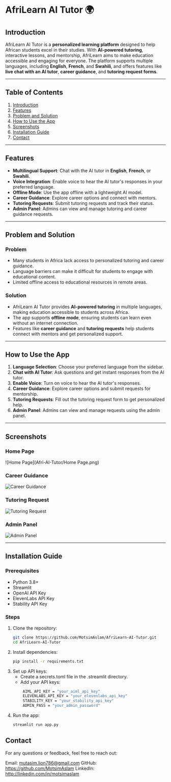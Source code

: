 # AfriLearn AI Tutor 🌍

## Introduction
AfriLearn AI Tutor is a **personalized learning platform** designed to help African students excel in their studies. With **AI-powered tutoring**, interactive lessons, and mentorship, AfriLearn aims to make education accessible and engaging for everyone. The platform supports multiple languages, including **English**, **French**, and **Swahili**, and offers features like **live chat with an AI tutor**, **career guidance**, and **tutoring request forms**.

---

## Table of Contents
1. [Introduction](#introduction)
2. [Features](#features)
3. [Problem and Solution](#problem-and-solution)
4. [How to Use the App](#how-to-use-the-app)
5. [Screenshots](#screenshots)
6. [Installation Guide](#installation-guide)
7. [Contact](#contact)

---

## Features
- **Multilingual Support**: Chat with the AI tutor in **English**, **French**, or **Swahili**.
- **Voice Integration**: Enable voice to hear the AI tutor's responses in your preferred language.
- **Offline Mode**: Use the app offline with a lightweight AI model.
- **Career Guidance**: Explore career options and connect with mentors.
- **Tutoring Requests**: Submit tutoring requests and track their status.
- **Admin Panel**: Admins can view and manage tutoring and career guidance requests.

---

## Problem and Solution
### Problem
- Many students in Africa lack access to personalized tutoring and career guidance.
- Language barriers can make it difficult for students to engage with educational content.
- Limited offline access to educational resources in remote areas.

### Solution
- AfriLearn AI Tutor provides **AI-powered tutoring** in multiple languages, making education accessible to students across Africa.
- The app supports **offline mode**, ensuring students can learn even without an internet connection.
- Features like **career guidance** and **tutoring requests** help students connect with mentors and get personalized support.

---

## How to Use the App
1. **Language Selection**: Choose your preferred language from the sidebar.
2. **Chat with AI Tutor**: Ask questions and get instant responses from the AI tutor.
3. **Enable Voice**: Turn on voice to hear the AI tutor's responses.
4. **Career Guidance**: Explore career options and submit requests for mentorship.
5. **Tutoring Requests**: Fill out the tutoring request form to get personalized help.
6. **Admin Panel**: Admins can view and manage requests using the admin panel.

---

## Screenshots
### Home Page
![Home Page](Afri-AI-Tutor/Home Page.png)

### Career Guidance
![Career Guidance](screenshots/career.png)

### Tutoring Request
![Tutoring Request](screenshots/tutoring.png)

### Admin Panel
![Admin Panel](screenshots/admin.png)

---

## Installation Guide
### Prerequisites
- Python 3.8+
- Streamlit
- OpenAI API Key
- ElevenLabs API Key
- Stability API Key

### Steps
1. Clone the repository:
   ```bash
   git clone https://github.com/MotsimAslam/AfriLearn-AI-Tutor.git
   cd AfriLearn-AI-Tutor
2. Install dependencies:
   ```bash
   pip install -r requirements.txt
4. Set up API keys:
   - Create a secrets.toml file in the .streamlit directory.
   - Add your API keys:
     ```bash
      AIML_API_KEY = "your_aiml_api_key"
      ELEVENLABS_API_KEY = "your_elevenlabs_api_key"
      STABILITY_KEY = "your_stability_api_key"
      ADMIN_PASS = "your_admin_password"
6. Run the app:
   ```bash
   streamlit run app.py
## Contact
For any questions or feedback, feel free to reach out:

Email: mutasim.lion786@gmail.com
GitHub: https://github.com/MotsimAslam
LinkedIn: http://linkedin.com/in/motsimaslam

   


